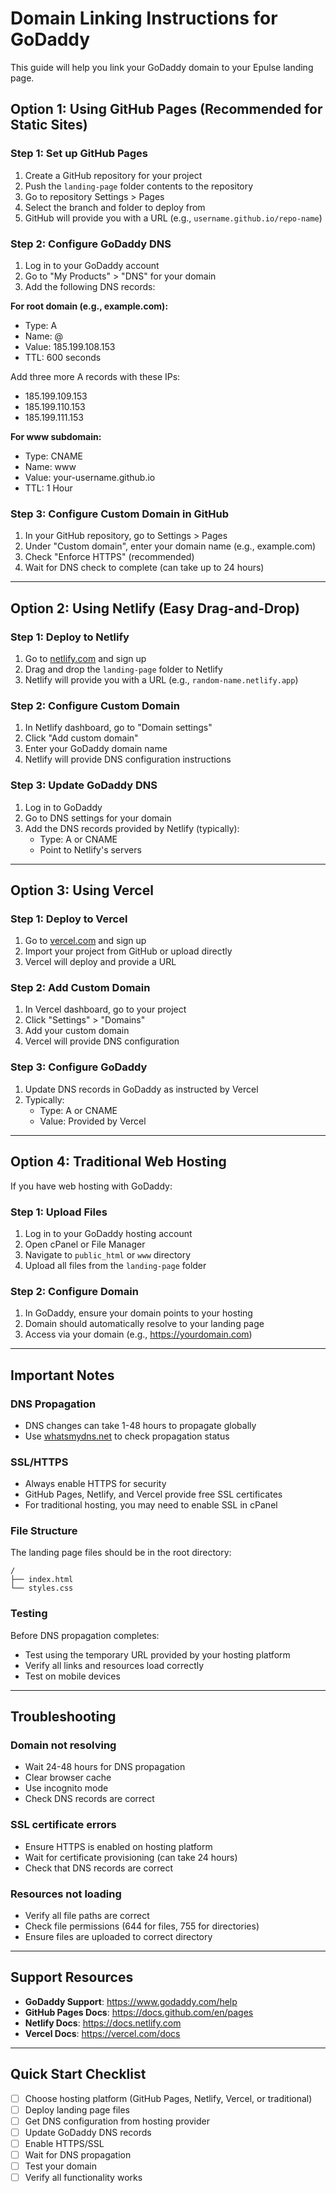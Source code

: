 # Domain Linking Instructions for GoDaddy

This guide will help you link your GoDaddy domain to your Epulse landing page.

## Option 1: Using GitHub Pages (Recommended for Static Sites)

### Step 1: Set up GitHub Pages
1. Create a GitHub repository for your project
2. Push the `landing-page` folder contents to the repository
3. Go to repository Settings > Pages
4. Select the branch and folder to deploy from
5. GitHub will provide you with a URL (e.g., `username.github.io/repo-name`)

### Step 2: Configure GoDaddy DNS
1. Log in to your GoDaddy account
2. Go to "My Products" > "DNS" for your domain
3. Add the following DNS records:

**For root domain (e.g., example.com):**
- Type: A
- Name: @
- Value: 185.199.108.153
- TTL: 600 seconds

Add three more A records with these IPs:
- 185.199.109.153
- 185.199.110.153
- 185.199.111.153

**For www subdomain:**
- Type: CNAME
- Name: www
- Value: your-username.github.io
- TTL: 1 Hour

### Step 3: Configure Custom Domain in GitHub
1. In your GitHub repository, go to Settings > Pages
2. Under "Custom domain", enter your domain name (e.g., example.com)
3. Check "Enforce HTTPS" (recommended)
4. Wait for DNS check to complete (can take up to 24 hours)

---

## Option 2: Using Netlify (Easy Drag-and-Drop)

### Step 1: Deploy to Netlify
1. Go to [netlify.com](https://www.netlify.com) and sign up
2. Drag and drop the `landing-page` folder to Netlify
3. Netlify will provide you with a URL (e.g., `random-name.netlify.app`)

### Step 2: Configure Custom Domain
1. In Netlify dashboard, go to "Domain settings"
2. Click "Add custom domain"
3. Enter your GoDaddy domain name
4. Netlify will provide DNS configuration instructions

### Step 3: Update GoDaddy DNS
1. Log in to GoDaddy
2. Go to DNS settings for your domain
3. Add the DNS records provided by Netlify (typically):
   - Type: A or CNAME
   - Point to Netlify's servers

---

## Option 3: Using Vercel

### Step 1: Deploy to Vercel
1. Go to [vercel.com](https://vercel.com) and sign up
2. Import your project from GitHub or upload directly
3. Vercel will deploy and provide a URL

### Step 2: Add Custom Domain
1. In Vercel dashboard, go to your project
2. Click "Settings" > "Domains"
3. Add your custom domain
4. Vercel will provide DNS configuration

### Step 3: Configure GoDaddy
1. Update DNS records in GoDaddy as instructed by Vercel
2. Typically:
   - Type: A or CNAME
   - Value: Provided by Vercel

---

## Option 4: Traditional Web Hosting

If you have web hosting with GoDaddy:

### Step 1: Upload Files
1. Log in to your GoDaddy hosting account
2. Open cPanel or File Manager
3. Navigate to `public_html` or `www` directory
4. Upload all files from the `landing-page` folder

### Step 2: Configure Domain
1. In GoDaddy, ensure your domain points to your hosting
2. Domain should automatically resolve to your landing page
3. Access via your domain (e.g., https://yourdomain.com)

---

## Important Notes

### DNS Propagation
- DNS changes can take 1-48 hours to propagate globally
- Use [whatsmydns.net](https://www.whatsmydns.net) to check propagation status

### SSL/HTTPS
- Always enable HTTPS for security
- GitHub Pages, Netlify, and Vercel provide free SSL certificates
- For traditional hosting, you may need to enable SSL in cPanel

### File Structure
The landing page files should be in the root directory:
```
/
├── index.html
└── styles.css
```

### Testing
Before DNS propagation completes:
- Test using the temporary URL provided by your hosting platform
- Verify all links and resources load correctly
- Test on mobile devices

---

## Troubleshooting

### Domain not resolving
- Wait 24-48 hours for DNS propagation
- Clear browser cache
- Use incognito mode
- Check DNS records are correct

### SSL certificate errors
- Ensure HTTPS is enabled on hosting platform
- Wait for certificate provisioning (can take 24 hours)
- Check that DNS records are correct

### Resources not loading
- Verify all file paths are correct
- Check file permissions (644 for files, 755 for directories)
- Ensure files are uploaded to correct directory

---

## Support Resources

- **GoDaddy Support**: https://www.godaddy.com/help
- **GitHub Pages Docs**: https://docs.github.com/en/pages
- **Netlify Docs**: https://docs.netlify.com
- **Vercel Docs**: https://vercel.com/docs

---

## Quick Start Checklist

- [ ] Choose hosting platform (GitHub Pages, Netlify, Vercel, or traditional)
- [ ] Deploy landing page files
- [ ] Get DNS configuration from hosting provider
- [ ] Update GoDaddy DNS records
- [ ] Enable HTTPS/SSL
- [ ] Wait for DNS propagation
- [ ] Test your domain
- [ ] Verify all functionality works